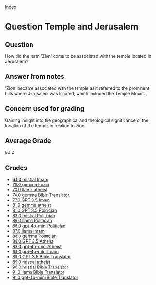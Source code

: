 
[Index](../../index.md)
# Question Temple and Jerusalem
## Question
How did the term 'Zion' come to be associated with the temple located in Jerusalem?

## Answer from notes
'Zion' became associated with the temple as it referred to the prominent hills where Jerusalem was located, which included the Temple Mount.

## Concern used for grading
Gaining insight into the geographical and theological significance of the location of the temple in relation to Zion.

## Average Grade
83.2

## Grades
 * [64.0 mistral Imam](../answers/mistral_Imam/Temple_and_Jerusalem.md)
 * [70.0 gemma Imam](../answers/gemma_Imam/Temple_and_Jerusalem.md)
 * [73.0 llama atheist](../answers/llama_atheist/Temple_and_Jerusalem.md)
 * [74.0 gemma Bible Translator](../answers/gemma_Bible_Translator/Temple_and_Jerusalem.md)
 * [77.0 GPT 3.5 Imam](../answers/GPT_3.5_Imam/Temple_and_Jerusalem.md)
 * [81.0 gemma atheist](../answers/gemma_atheist/Temple_and_Jerusalem.md)
 * [81.0 GPT 3.5 Politician](../answers/GPT_3.5_Politician/Temple_and_Jerusalem.md)
 * [83.0 mistral Politician](../answers/mistral_Politician/Temple_and_Jerusalem.md)
 * [86.0 llama Politician](../answers/llama_Politician/Temple_and_Jerusalem.md)
 * [86.0 gpt-4o-mini Politician](../answers/gpt-4o-mini_Politician/Temple_and_Jerusalem.md)
 * [87.0 llama Imam](../answers/llama_Imam/Temple_and_Jerusalem.md)
 * [88.0 gemma Politician](../answers/gemma_Politician/Temple_and_Jerusalem.md)
 * [88.0 GPT 3.5 Atheist](../answers/GPT_3.5_Atheist/Temple_and_Jerusalem.md)
 * [88.0 gpt-4o-mini Atheist](../answers/gpt-4o-mini_Atheist/Temple_and_Jerusalem.md)
 * [88.0 gpt-4o-mini Imam](../answers/gpt-4o-mini_Imam/Temple_and_Jerusalem.md)
 * [89.0 GPT 3.5 Bible Translator](../answers/GPT_3.5_Bible_Translator/Temple_and_Jerusalem.md)
 * [89.0 mistral atheist](../answers/mistral_atheist/Temple_and_Jerusalem.md)
 * [90.0 mistral Bible Translator](../answers/mistral_Bible_Translator/Temple_and_Jerusalem.md)
 * [91.0 llama Bible Translator](../answers/llama_Bible_Translator/Temple_and_Jerusalem.md)
 * [91.0 gpt-4o-mini Bible Translator](../answers/gpt-4o-mini_Bible_Translator/Temple_and_Jerusalem.md)
